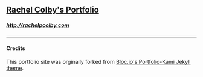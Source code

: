 ## [Rachel Colby's Portfolio](http://rachelpcolby.com) 

##### http://rachelpcolby.com

---

#### Credits

This portfolio site was orginally forked from [Bloc.io's Portfolio-Kami Jekyll theme](https://github.com/madebymunsters/portfolio-kami).
